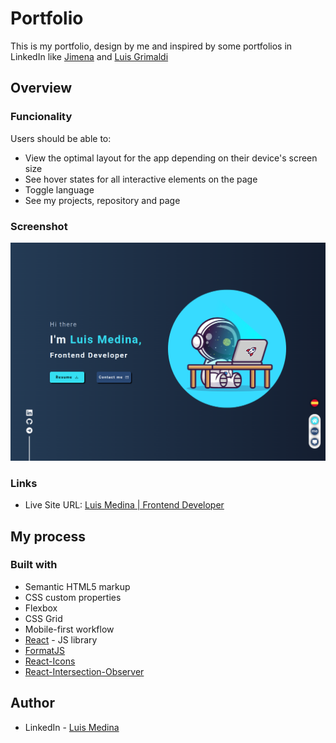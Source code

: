 # Portfolio

This is my portfolio, design by me and inspired by some portfolios in LinkedIn like [Jimena](https://jimdiew.vercel.app/) and [Luis Grimaldi](https://luisgrimaldi-portfolio.vercel.app/)

## Overview

### Funcionality

Users should be able to:

- View the optimal layout for the app depending on their device's screen size
- See hover states for all interactive elements on the page
- Toggle language
- See my projects, repository and page

### Screenshot

![Home](./photos/home-portfolio.webp)

### Links

- Live Site URL: [Luis Medina | Frontend Developer](https://portafolio-luis-medina.vercel.app/)

## My process

### Built with

- Semantic HTML5 markup
- CSS custom properties
- Flexbox
- CSS Grid
- Mobile-first workflow
- [React](https://reactjs.org/) - JS library
- [FormatJS](https://formatjs.io/)
- [React-Icons](https://react-icons.github.io/react-icons/)
- [React-Intersection-Observer](https://react-intersection-observer.vercel.app/)



## Author

- LinkedIn - [Luis Medina](https://www.linkedin.com/in/luis-medina-dev/)